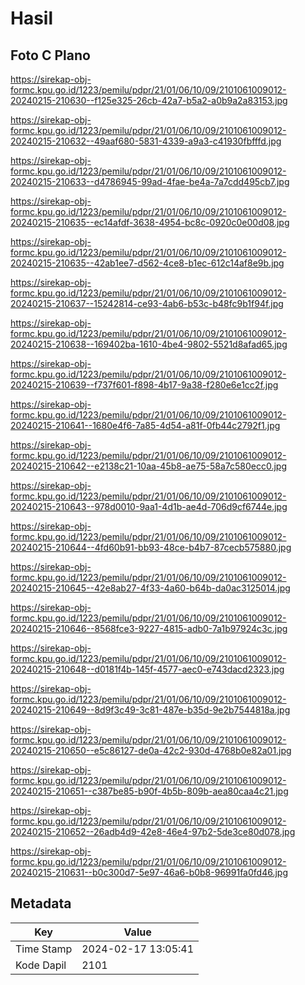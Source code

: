 # Hasil

## Foto C Plano

https://sirekap-obj-formc.kpu.go.id/1223/pemilu/pdpr/21/01/06/10/09/2101061009012-20240215-210630--f125e325-26cb-42a7-b5a2-a0b9a2a83153.jpg

https://sirekap-obj-formc.kpu.go.id/1223/pemilu/pdpr/21/01/06/10/09/2101061009012-20240215-210632--49aaf680-5831-4339-a9a3-c41930fbfffd.jpg

https://sirekap-obj-formc.kpu.go.id/1223/pemilu/pdpr/21/01/06/10/09/2101061009012-20240215-210633--d4786945-99ad-4fae-be4a-7a7cdd495cb7.jpg

https://sirekap-obj-formc.kpu.go.id/1223/pemilu/pdpr/21/01/06/10/09/2101061009012-20240215-210635--ec14afdf-3638-4954-bc8c-0920c0e00d08.jpg

https://sirekap-obj-formc.kpu.go.id/1223/pemilu/pdpr/21/01/06/10/09/2101061009012-20240215-210635--42ab1ee7-d562-4ce8-b1ec-612c14af8e9b.jpg

https://sirekap-obj-formc.kpu.go.id/1223/pemilu/pdpr/21/01/06/10/09/2101061009012-20240215-210637--15242814-ce93-4ab6-b53c-b48fc9b1f94f.jpg

https://sirekap-obj-formc.kpu.go.id/1223/pemilu/pdpr/21/01/06/10/09/2101061009012-20240215-210638--169402ba-1610-4be4-9802-5521d8afad65.jpg

https://sirekap-obj-formc.kpu.go.id/1223/pemilu/pdpr/21/01/06/10/09/2101061009012-20240215-210639--f737f601-f898-4b17-9a38-f280e6e1cc2f.jpg

https://sirekap-obj-formc.kpu.go.id/1223/pemilu/pdpr/21/01/06/10/09/2101061009012-20240215-210641--1680e4f6-7a85-4d54-a81f-0fb44c2792f1.jpg

https://sirekap-obj-formc.kpu.go.id/1223/pemilu/pdpr/21/01/06/10/09/2101061009012-20240215-210642--e2138c21-10aa-45b8-ae75-58a7c580ecc0.jpg

https://sirekap-obj-formc.kpu.go.id/1223/pemilu/pdpr/21/01/06/10/09/2101061009012-20240215-210643--978d0010-9aa1-4d1b-ae4d-706d9cf6744e.jpg

https://sirekap-obj-formc.kpu.go.id/1223/pemilu/pdpr/21/01/06/10/09/2101061009012-20240215-210644--4fd60b91-bb93-48ce-b4b7-87cecb575880.jpg

https://sirekap-obj-formc.kpu.go.id/1223/pemilu/pdpr/21/01/06/10/09/2101061009012-20240215-210645--42e8ab27-4f33-4a60-b64b-da0ac3125014.jpg

https://sirekap-obj-formc.kpu.go.id/1223/pemilu/pdpr/21/01/06/10/09/2101061009012-20240215-210646--8568fce3-9227-4815-adb0-7a1b97924c3c.jpg

https://sirekap-obj-formc.kpu.go.id/1223/pemilu/pdpr/21/01/06/10/09/2101061009012-20240215-210648--d0181f4b-145f-4577-aec0-e743dacd2323.jpg

https://sirekap-obj-formc.kpu.go.id/1223/pemilu/pdpr/21/01/06/10/09/2101061009012-20240215-210649--8d9f3c49-3c81-487e-b35d-9e2b7544818a.jpg

https://sirekap-obj-formc.kpu.go.id/1223/pemilu/pdpr/21/01/06/10/09/2101061009012-20240215-210650--e5c86127-de0a-42c2-930d-4768b0e82a01.jpg

https://sirekap-obj-formc.kpu.go.id/1223/pemilu/pdpr/21/01/06/10/09/2101061009012-20240215-210651--c387be85-b90f-4b5b-809b-aea80caa4c21.jpg

https://sirekap-obj-formc.kpu.go.id/1223/pemilu/pdpr/21/01/06/10/09/2101061009012-20240215-210652--26adb4d9-42e8-46e4-97b2-5de3ce80d078.jpg

https://sirekap-obj-formc.kpu.go.id/1223/pemilu/pdpr/21/01/06/10/09/2101061009012-20240215-210631--b0c300d7-5e97-46a6-b0b8-96991fa0fd46.jpg


## Metadata

| Key        | Value               |
| ---------- | ------------------- |
| Time Stamp | 2024-02-17 13:05:41 |
| Kode Dapil | 2101                |



